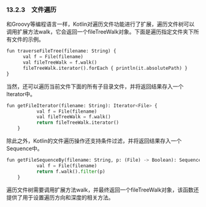 ### 13.2.3　文件遍历

和Groovy等编程语言一样，Kotlin对遍历文件功能进行了扩展，遍历文件树可以调用扩展方法walk，它会返回一个fileTreeWalk对象。下面是遍历指定文件夹下所有文件的示例。

```python
fun traverseFileTree(filename: String) {
      val f = File(filename)
      val fileTreeWalk = f.walk()
      fileTreeWalk.iterator().forEach { println(it.absolutePath) }
}
```

当然，还可以遍历当前文件下面的所有子目录文件，并将返回结果存入一个 Iterator<File>中。

```python
fun getFileIterator(filename: String): Iterator<File> {
           val f = File(filename)
           val fileTreeWalk = f.walk()
           return fileTreeWalk.iterator()
    }
```

除此之外，Kotlin的文件遍历操作还支持条件过滤，并将返回结果存入一个Sequence<File>中。

```python
fun getFileSequenceBy(filename: String, p: (File) -> Boolean): Sequence<File> {
           val f = File(filename)
           return f.walk().filter(p)
    }
```

遍历文件树需要调用扩展方法walk，并最终返回一个fileTreeWalk对象，该函数还提供了用于设置遍历方向和深度的相关方法。

